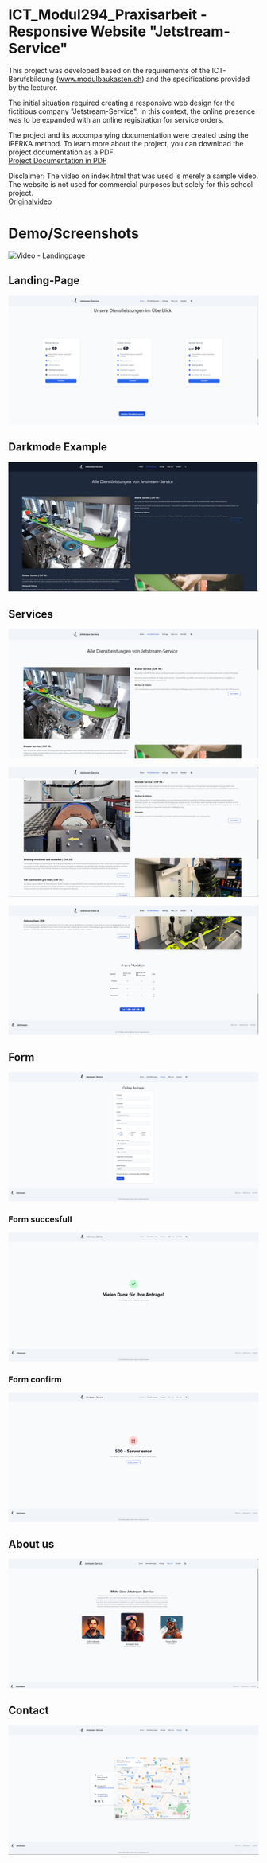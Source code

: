 # ICT_Modul294_Praxisarbeit - Responsive Website "Jetstream-Service"

This project was developed based on the requirements of the ICT-Berufsbildung (www.modulbaukasten.ch) and the specifications provided by the lecturer.

The initial situation required creating a responsive web design for the fictitious company "Jetstream-Service". In this context, the online presence was to be expanded with an online registration for service orders.

The project and its accompanying documentation were created using the IPERKA method. 
To learn more about the project, you can download the project documentation as a PDF.  
[Project Documentation in PDF](https://docdro.id/YkvKywB)

Disclaimer: The video on index.html that was used is merely a sample video. The website is not used for commercial purposes but solely for this school project.  
[Originalvideo](https://www.youtube.com/watch?v=boMtdUF4ykk)

# Demo/Screenshots
![Video - Landingpage](https://media.giphy.com/media/v1.Y2lkPTc5MGI3NjExajczYnozMjZxbngwc2VpcDdmdTQ5ZnhlaThvMTRqZzZ5Y21xcnJqYiZlcD12MV9pbnRlcm5hbF9naWZfYnlfaWQmY3Q9Zw/p99JeChh4WpKfKw7tq/giphy-downsized-large.gif) 

## Landing-Page

![Landing-Page](md-assets/landingpage_1.png)

## Darkmode Example

![DarkExample](md-assets/darkexample_1.png)


## Services

![Service1](md-assets/service_1.png)

![Service2](md-assets/service_2.png)

![Service3](md-assets/service_3.png)

## Form

![Form](md-assets/forms_1.png)

### Form succesfull

![FormSuccesfull](md-assets/confirm_1.png)

### Form confirm

![FormConrfirm](md-assets/error_1.png)

## About us

![AboutUs](md-assets/aboutus_1.png)

## Contact

![Contact](md-assets/contact_1.png)

